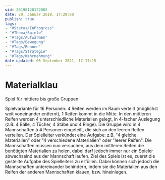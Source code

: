 ```yaml
---
uid: 20190120172908
date: 20. Januar 2019, 17:29:08
publish: true
tags:
- "#Status/InProgress"
- "#Thema/Spiele"
- "#Tags/Aufwärmen"
- "#Tags/Bewegung"
- "#Tags/Rennen"
- "#Tags/Strategie"
- "#Tags/Wahrnehmung"
date updated: 05 September 2021, 17:17:15
---
```


# Materialklau

Spiel für mittlere bis große Gruppen:

Spielvariante für 16 Personen:
4 Reifen werden im Raum verteilt (möglichst weit voneinander entfernt), 1 Reifen kommt in die Mitte. In den mittleren Reifen werden 4 unterschiedliche Materialien gelegt, in 4-facher Auslegung (z.B. 4 Bälle, 4 Tücher, 4 Stäbe und 4 Ringe).
Die Gruppe wird in 4 Mannschaften à 4 Personen eingeteilt, die sich an den leeren Reifen verteilen.
Der Spielleiter verkündet eine Aufgabe: z.B. "4 gleiche Materialien" oder "4 verschiedene Materialien" oder "leerer Reifen".
Die Mannschaften müssen nun versuchen, aus dem mittleren Reifen die benötigten Materialien zu holen, dabei darf jedoch immer nur ein Spieler abwechselnd aus der Mannschaft laufen.
Ziel des Spiels ist es, zuerst die gestellte Aufgabe des Spielleiters zu erfüllen. Dabei können sich jedoch die Mannschaften untereinander behindern, indem sie die Materialien aus den Reifen der anderen Mannschaften klauen, bzw. hineinlegen.

